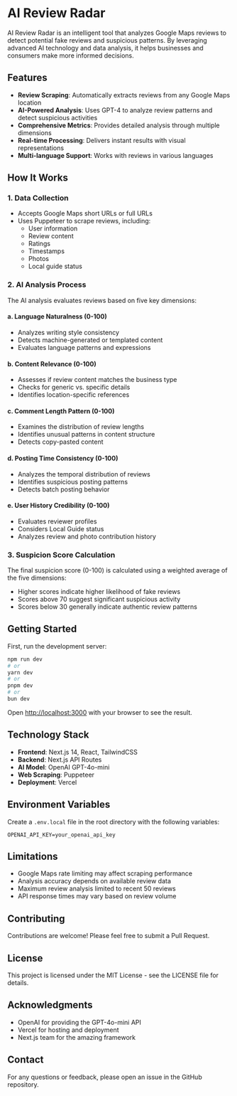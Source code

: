 # AI Review Radar

AI Review Radar is an intelligent tool that analyzes Google Maps reviews to detect potential fake reviews and suspicious patterns. By leveraging advanced AI technology and data analysis, it helps businesses and consumers make more informed decisions.

## Features

- **Review Scraping**: Automatically extracts reviews from any Google Maps location
- **AI-Powered Analysis**: Uses GPT-4 to analyze review patterns and detect suspicious activities
- **Comprehensive Metrics**: Provides detailed analysis through multiple dimensions
- **Real-time Processing**: Delivers instant results with visual representations
- **Multi-language Support**: Works with reviews in various languages

## How It Works

### 1. Data Collection
- Accepts Google Maps short URLs or full URLs
- Uses Puppeteer to scrape reviews, including:
  - User information
  - Review content
  - Ratings
  - Timestamps
  - Photos
  - Local guide status

### 2. AI Analysis Process

The AI analysis evaluates reviews based on five key dimensions:

#### a. Language Naturalness (0-100)
- Analyzes writing style consistency
- Detects machine-generated or templated content
- Evaluates language patterns and expressions

#### b. Content Relevance (0-100)
- Assesses if review content matches the business type
- Checks for generic vs. specific details
- Identifies location-specific references

#### c. Comment Length Pattern (0-100)
- Examines the distribution of review lengths
- Identifies unusual patterns in content structure
- Detects copy-pasted content

#### d. Posting Time Consistency (0-100)
- Analyzes the temporal distribution of reviews
- Identifies suspicious posting patterns
- Detects batch posting behavior

#### e. User History Credibility (0-100)
- Evaluates reviewer profiles
- Considers Local Guide status
- Analyzes review and photo contribution history

### 3. Suspicion Score Calculation

The final suspicion score (0-100) is calculated using a weighted average of the five dimensions:
- Higher scores indicate higher likelihood of fake reviews
- Scores above 70 suggest significant suspicious activity
- Scores below 30 generally indicate authentic review patterns

## Getting Started

First, run the development server:

```bash
npm run dev
# or
yarn dev
# or
pnpm dev
# or
bun dev
```

Open [http://localhost:3000](http://localhost:3000) with your browser to see the result.

## Technology Stack

- **Frontend**: Next.js 14, React, TailwindCSS
- **Backend**: Next.js API Routes
- **AI Model**: OpenAI GPT-4o-mini
- **Web Scraping**: Puppeteer
- **Deployment**: Vercel

## Environment Variables

Create a `.env.local` file in the root directory with the following variables:

```env
OPENAI_API_KEY=your_openai_api_key
```

## Limitations

- Google Maps rate limiting may affect scraping performance
- Analysis accuracy depends on available review data
- Maximum review analysis limited to recent 50 reviews
- API response times may vary based on review volume

## Contributing

Contributions are welcome! Please feel free to submit a Pull Request.

## License

This project is licensed under the MIT License - see the LICENSE file for details.

## Acknowledgments

- OpenAI for providing the GPT-4o-mini API
- Vercel for hosting and deployment
- Next.js team for the amazing framework

## Contact

For any questions or feedback, please open an issue in the GitHub repository.
